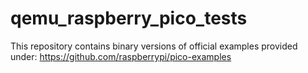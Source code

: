 # qemu_raspberry_pico_tests
This repository contains binary versions of official examples provided under: https://github.com/raspberrypi/pico-examples
